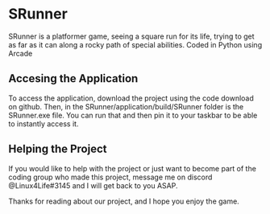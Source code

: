 # SRunner
SRunner is a platformer game, seeing a square run for its life, trying to get as far as it can along a rocky path of special abilities. Coded in Python using Arcade 

## Accesing the Application
To access the application, download the project using the code download on github. Then, in the SRunner/application/build/SRunner folder is the SRunner.exe file. You can run that and then pin it to your taskbar to be able to instantly access it.

## Helping the Project
If you would like to help with the project or just want to become part of the coding group who made this project, message me on discord @Linux4Life#3145 and I will get back to you ASAP.

Thanks for reading about our project, and I hope you enjoy the game.